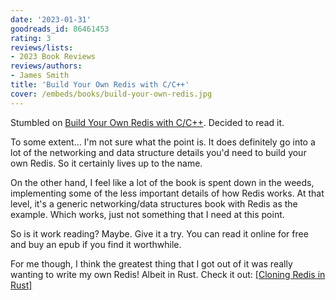 ```yaml
---
date: '2023-01-31'
goodreads_id: 86461453
rating: 3
reviews/lists:
- 2023 Book Reviews
reviews/authors:
- James Smith
title: 'Build Your Own Redis with C/C++'
cover: /embeds/books/build-your-own-redis.jpg
---
```

Stumbled on [Build Your Own Redis with C/C++](https://build-your-own.org/). Decided to read it. 

To some extent... I'm not sure what the point is. It does definitely go into a lot of the networking and data structure details you'd need to build your own Redis. So it certainly lives up to the name. 

On the other hand, I feel like a lot of the book is spent down in the weeds, implementing some of the less important details of how Redis works. At that level, it's a generic networking/data structures book with Redis as the example. Which works, just not something that I need at this point. 

<!--more-->

So is it work reading? Maybe. Give it a try. You can read it online for free and buy an epub if you find it worthwhile.

For me though, I think the greatest thing that I got out of it was really wanting to write my own Redis! Albeit in Rust. Check it out: [[Cloning Redis in Rust]]()



